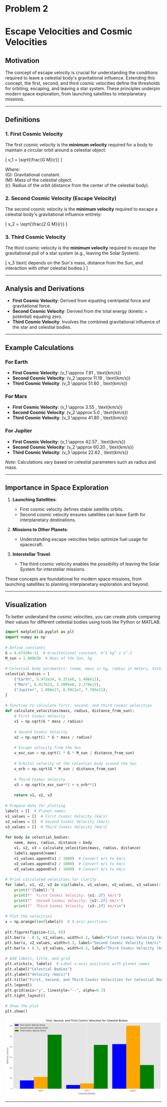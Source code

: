 # Problem 2

# Escape Velocities and Cosmic Velocities

## Motivation

The concept of escape velocity is crucial for understanding the conditions required to leave a celestial body's gravitational influence. Extending this concept, the first, second, and third cosmic velocities define the thresholds for orbiting, escaping, and leaving a star system. These principles underpin modern space exploration, from launching satellites to interplanetary missions.

---

## Definitions

### 1. First Cosmic Velocity
The first cosmic velocity is the **minimum velocity** required for a body to maintain a circular orbit around a celestial object:


\[
v_1 = \sqrt{\frac{G M}{r}}
\]


Where:  
 \(G\): Gravitational constant.  
 \(M\): Mass of the celestial object.  
 \(r\): Radius of the orbit (distance from the center of the celestial body).  

### 2. Second Cosmic Velocity (Escape Velocity)
The second cosmic velocity is the **minimum velocity** required to escape a celestial body's gravitational influence entirely:


\[
v_2 = \sqrt{\frac{2 G M}{r}}
\]



### 3. Third Cosmic Velocity
The third cosmic velocity is the **minimum velocity** required to escape the gravitational pull of a star system (e.g., leaving the Solar System):


\[
v_3 \text{ depends on the Sun's mass, distance from the Sun, and interaction with other celestial bodies.}
\]



---

## Analysis and Derivations
- **First Cosmic Velocity**: Derived from equating centripetal force and gravitational force.
- **Second Cosmic Velocity**: Derived from the total energy (kinetic + potential) equaling zero.
- **Third Cosmic Velocity**: Involves the combined gravitational influence of the star and celestial bodies.

---

## Example Calculations

### For Earth
- **First Cosmic Velocity**: \(v_1 \approx 7.91 \, \text{km/s}\)
- **Second Cosmic Velocity**: \(v_2 \approx 11.19 \, \text{km/s}\)
- **Third Cosmic Velocity**: \(v_3 \approx 51.60 \, \text{km/s}\)

### For Mars
- **First Cosmic Velocity**: \(v_1 \approx 3.55 \, \text{km/s}\)
- **Second Cosmic Velocity**: \(v_2 \approx 5.0 \, \text{km/s}\)
- **Third Cosmic Velocity**: \(v_3 \approx 41.80 \, \text{km/s}\)

### For Jupiter
- **First Cosmic Velocity**: \(v_1 \approx 42.57 \, \text{km/s}\)
- **Second Cosmic Velocity**: \(v_2 \approx 60.20 \, \text{km/s}\)
- **Third Cosmic Velocity**: \(v_3 \approx 22.62 \, \text{km/s}\)

*Note*: Calculations vary based on celestial parameters such as radius and mass.

---

## Importance in Space Exploration
1. **Launching Satellites**:
    - First cosmic velocity defines stable satellite orbits.
    - Second cosmic velocity ensures satellites can leave Earth for interplanetary destinations.

2. **Missions to Other Planets**:
    - Understanding escape velocities helps optimize fuel usage for spacecraft.

3. **Interstellar Travel**:
    - The third cosmic velocity enables the possibility of leaving the Solar System for interstellar missions.

These concepts are foundational for modern space missions, from launching satellites to planning interplanetary exploration and beyond.

---

## Visualization
To better understand the cosmic velocities, you can create plots comparing their values for different celestial bodies using tools like Python or MATLAB.


```python
import matplotlib.pyplot as plt
import numpy as np

# Define constants
G = 6.67430e-11  # Gravitational constant, m^3 kg^-1 s^-2
M_sun = 1.989e30  # Mass of the Sun, kg

# Celestial body parameters: (name, mass in kg, radius in meters, distance from Sun in meters)
celestial_bodies = [
    ("Earth", 5.972e24, 6.371e6, 1.496e11),
    ("Mars", 6.417e23, 3.3895e6, 2.279e11),
    ("Jupiter", 1.898e27, 6.9911e7, 7.785e11),
]

# Function to calculate first, second, and third cosmic velocities
def calculate_velocities(mass, radius, distance_from_sun):
    # First Cosmic Velocity
    v1 = np.sqrt(G * mass / radius)
    
    # Second Cosmic Velocity
    v2 = np.sqrt(2 * G * mass / radius)
    
    # Escape velocity from the Sun
    v_esc_sun = np.sqrt(2 * G * M_sun / distance_from_sun)
    
    # Orbital velocity of the celestial body around the Sun
    v_orb = np.sqrt(G * M_sun / distance_from_sun)
    
    # Third Cosmic Velocity
    v3 = np.sqrt(v_esc_sun**2 + v_orb**2)
    
    return v1, v2, v3

# Prepare data for plotting
labels = []  # Planet names
v1_values = []  # First Cosmic Velocity (km/s)
v2_values = []  # Second Cosmic Velocity (km/s)
v3_values = []  # Third Cosmic Velocity (km/s)

for body in celestial_bodies:
    name, mass, radius, distance = body
    v1, v2, v3 = calculate_velocities(mass, radius, distance)
    labels.append(name)
    v1_values.append(v1 / 1000)  # Convert m/s to km/s
    v2_values.append(v2 / 1000)  # Convert m/s to km/s
    v3_values.append(v3 / 1000)  # Convert m/s to km/s

# Print calculated velocities for clarity
for label, v1, v2, v3 in zip(labels, v1_values, v2_values, v3_values):
    print(f"{label}:")
    print(f"  First Cosmic Velocity: {v1:.2f} km/s")
    print(f"  Second Cosmic Velocity: {v2:.2f} km/s")
    print(f"  Third Cosmic Velocity: {v3:.2f} km/s\n")

# Plot the velocities
x = np.arange(len(labels))  # X-axis positions

plt.figure(figsize=(12, 6))
plt.bar(x - 0.3, v1_values, width=0.3, label="First Cosmic Velocity (km/s)", color="blue")
plt.bar(x, v2_values, width=0.3, label="Second Cosmic Velocity (km/s)", color="orange")
plt.bar(x + 0.3, v3_values, width=0.3, label="Third Cosmic Velocity (km/s)", color="green")

# Add labels, title, and grid
plt.xticks(x, labels)  # Label x-axis positions with planet names
plt.xlabel("Celestial Bodies")
plt.ylabel("Velocity (km/s)")
plt.title("First, Second, and Third Cosmic Velocities for Celestial Bodies")
plt.legend()
plt.grid(axis="y", linestyle="--", alpha=0.7)
plt.tight_layout()

# Show the plot
plt.show()
```
![alt text](image-4.png)

---

